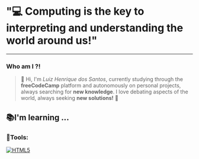 # "💻 Computing is the key to interpreting and understanding the world around us!"

<hr>

### Who am I ?!
> 👋 Hi, I'm *Luiz Henrique dos Santos*, currently studying through the **freeCodeCamp** platform and autonomously on personal projects, always searching for **new knowledge**. I love debating aspects of the world, always seeking **new solutions!** 🚀

## 📚I'm learning ...

### 🔧Tools:  

[![HTML5](https://img.shields.io/badge/-HTML5-red?style=flat-square&logo=html5&logoColor=white)](URL_DE_REDIRECIONAMENTO)
